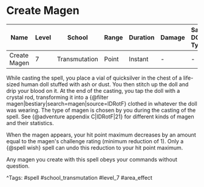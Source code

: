 # Create Magen

| Name | Level | School | Range | Duration | Damage | Save DC & Type |
|------|-------|--------|-------|----------|--------|----------------|
| Create Magen | 7 | Transmutation | Point | Instant | - | - |

While casting the spell, you place a vial of quicksilver in the chest of a life-sized human doll stuffed with ash or dust. You then stitch up the doll and drip your blood on it. At the end of the casting, you tap the doll with a crystal rod, transforming it into a {@filter magen|bestiary|search=magen|source=IDRotF} clothed in whatever the doll was wearing. The type of magen is chosen by you during the casting of the spell. See {@adventure appendix C|IDRotF|21} for different kinds of magen and their statistics.

When the magen appears, your hit point maximum decreases by an amount equal to the magen's challenge rating (minimum reduction of 1). Only a {@spell wish} spell can undo this reduction to your hit point maximum.

Any magen you create with this spell obeys your commands without question.

^Tags: #spell #school_transmutation #level_7 #area_effect